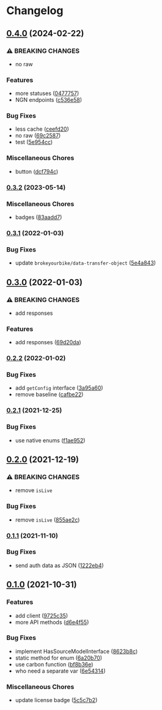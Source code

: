 # Changelog

## [0.4.0](https://www.github.com/brokeyourbike/zenith-bank-api-client-php/compare/v0.3.2...v0.4.0) (2024-02-22)


### ⚠ BREAKING CHANGES

* no raw

### Features

* more statuses ([0477757](https://www.github.com/brokeyourbike/zenith-bank-api-client-php/commit/04777574c655512eb7863b73046f4422c841bf8f))
* NGN endpoints ([c536e58](https://www.github.com/brokeyourbike/zenith-bank-api-client-php/commit/c536e58259b4646bd3eb31c8e35a52e27392150d))


### Bug Fixes

* less cache ([ceefd20](https://www.github.com/brokeyourbike/zenith-bank-api-client-php/commit/ceefd20ed94e307f90e99883054edcd45a98c7c3))
* no raw ([69c2587](https://www.github.com/brokeyourbike/zenith-bank-api-client-php/commit/69c258771412c07e6140c814e307eb99e3648fb5))
* test ([5e954cc](https://www.github.com/brokeyourbike/zenith-bank-api-client-php/commit/5e954cc84e676dd94f08989c3e95c0675adcd314))


### Miscellaneous Chores

* button ([dcf794c](https://www.github.com/brokeyourbike/zenith-bank-api-client-php/commit/dcf794c50b6e67be02f21576dd3f2a70b76f0096))

### [0.3.2](https://www.github.com/brokeyourbike/zenith-bank-api-client-php/compare/v0.3.1...v0.3.2) (2023-05-14)


### Miscellaneous Chores

* badges ([83aadd7](https://www.github.com/brokeyourbike/zenith-bank-api-client-php/commit/83aadd71d6fc762bb172a4ad1206e0ed7a83fde0))

### [0.3.1](https://www.github.com/brokeyourbike/zenith-bank-api-client-php/compare/v0.3.0...v0.3.1) (2022-01-03)


### Bug Fixes

* update `brokeyourbike/data-transfer-object` ([5e4a843](https://www.github.com/brokeyourbike/zenith-bank-api-client-php/commit/5e4a84371cba5fc20ac68cec4a9b9a71498e2b20))

## [0.3.0](https://www.github.com/brokeyourbike/zenith-bank-api-client-php/compare/v0.2.2...v0.3.0) (2022-01-03)


### ⚠ BREAKING CHANGES

* add responses

### Features

* add responses ([69d20da](https://www.github.com/brokeyourbike/zenith-bank-api-client-php/commit/69d20daa63190daf9e1ea369ee30119197e0e5a0))

### [0.2.2](https://www.github.com/brokeyourbike/zenith-bank-api-client-php/compare/v0.2.1...v0.2.2) (2022-01-02)


### Bug Fixes

* add `getConfig` interface ([3a95a60](https://www.github.com/brokeyourbike/zenith-bank-api-client-php/commit/3a95a606af6d564cf1173dff1399a8b8ffb08790))
* remove baseline ([cafbe22](https://www.github.com/brokeyourbike/zenith-bank-api-client-php/commit/cafbe223cf2650dcd13e6c351fea6b156b650b37))

### [0.2.1](https://www.github.com/brokeyourbike/zenith-bank-api-client-php/compare/v0.2.0...v0.2.1) (2021-12-25)


### Bug Fixes

* use native enums ([f1ae952](https://www.github.com/brokeyourbike/zenith-bank-api-client-php/commit/f1ae9528090b0405ea465044991c1c8cdd6fd104))

## [0.2.0](https://www.github.com/brokeyourbike/zenith-bank-api-client-php/compare/v0.1.1...v0.2.0) (2021-12-19)


### ⚠ BREAKING CHANGES

* remove `isLive`

### Bug Fixes

* remove `isLive` ([855ae2c](https://www.github.com/brokeyourbike/zenith-bank-api-client-php/commit/855ae2cefa1de610dd29d176826f9513106a6ca1))

### [0.1.1](https://www.github.com/brokeyourbike/zenith-bank-api-client-php/compare/v0.1.0...v0.1.1) (2021-11-10)


### Bug Fixes

* send auth data as JSON ([1222eb4](https://www.github.com/brokeyourbike/zenith-bank-api-client-php/commit/1222eb4e8cdd7b7e8f18bc9c7e4e1efcb4c748ac))

## [0.1.0](https://www.github.com/brokeyourbike/zenith-bank-api-client-php/compare/v0.0.1...v0.1.0) (2021-10-31)


### Features

* add client ([9725c35](https://www.github.com/brokeyourbike/zenith-bank-api-client-php/commit/9725c35de231383ec6c3ecbbcb96dd5cc695efff))
* more API methods ([d6e4f55](https://www.github.com/brokeyourbike/zenith-bank-api-client-php/commit/d6e4f55011efb5b270f04393adc30cd72b5a72af))


### Bug Fixes

* implement HasSourceModelInterface ([8623b8c](https://www.github.com/brokeyourbike/zenith-bank-api-client-php/commit/8623b8cab249c7731ca572f53360073243175dd9))
* static method for enum ([6a20b70](https://www.github.com/brokeyourbike/zenith-bank-api-client-php/commit/6a20b7044f4ca71fef69034bd7f8fff861eced26))
* use carbon function ([bf8b36e](https://www.github.com/brokeyourbike/zenith-bank-api-client-php/commit/bf8b36e755adcc3aa9fbedd2ec2c28af3ffa0d49))
* who need a separate var ([6e54314](https://www.github.com/brokeyourbike/zenith-bank-api-client-php/commit/6e54314d192c069f0aa28146cddc1552c29d1bb3))


### Miscellaneous Chores

* update license badge ([5c5c7b2](https://www.github.com/brokeyourbike/zenith-bank-api-client-php/commit/5c5c7b2cc36c700b5db612a2032da7e00cf7a589))
